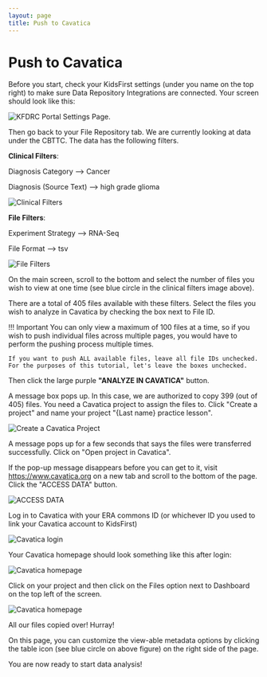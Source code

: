```yaml
---
layout: page
title: Push to Cavatica
---
```


Push to Cavatica
================

Before you start, check your KidsFirst settings (under you name on the top right) to make sure Data Repository Integrations are connected. Your screen should look like this:

![**KFDRC Portal Settings Page.**](../../images/kf_settings_10.png)

Then go back to your File Repository tab. We are currently looking at data under the CBTTC. The data has the following filters.

**Clinical Filters**:

Diagnosis Category --> Cancer

Diagnosis (Source Text) --> high grade glioma

![**Clinical Filters**](../../images/Clinical_Filters_11.png)

**File Filters**:

Experiment Strategy --> RNA-Seq

File Format --> tsv

![**File Filters**](../../images/File_Filters_12.png)

On the main screen, scroll to the bottom and select the number of files you wish to view at one time (see blue circle in the clinical filters image above).

There are a total of 405 files available with these filters. Select the files you wish to analyze in Cavatica by checking the box next to File ID.

!!! Important
    You can only view a maximum of 100 files at a time, so if you wish to push individual files across multiple pages, you would have to perform the pushing process multiple times.

    If you want to push ALL available files, leave all file IDs unchecked. For the purposes of this tutorial, let's leave the boxes unchecked.

Then click the large purple **"ANALYZE IN CAVATICA"** button.

 A message box pops up. In this case, we are authorized to copy 399 (out of 405) files. You need a Cavatica project to assign the files to. Click "Create a project" and name your project "{Last name} practice lesson".

 ![**Create a Cavatica Project**](../../images/cavatica_project_created_13.png)

 A message pops up for a few seconds that says the files were transferred successfully. Click on "Open project in Cavatica".

 If the pop-up message disappears before you can get to it, visit <https://www.cavatica.org> on a new tab and scroll to the bottom of the page. Click the "ACCESS DATA" button.

 ![**ACCESS DATA**](../../images/access_data_14.png)

 Log in to Cavatica with your ERA commons ID (or whichever ID you used to link your Cavatica account to KidsFirst)

![**Cavatica login**](../../images/cavatica_login_15.png)

 Your Cavatica homepage should look something like this after login:

![**Cavatica homepage**](../../images/cavatic_homepage_16.png)

 Click on your project and then click on the Files option next to Dashboard on the top left of the screen.

 ![**Cavatica homepage**](../../images/cavatica_metadata_17.png)


All our files copied over! Hurray!

On this page, you can customize the view-able metadata options by clicking the table icon (see blue circle on above figure) on the right side of the page.

You are now ready to start data analysis!
